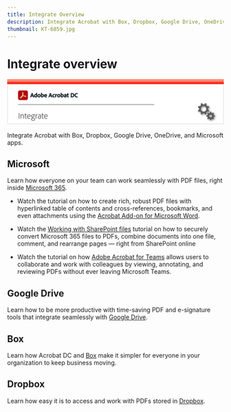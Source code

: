 ```yaml
---
title: Integrate Overview
description: Integrate Acrobat with Box, Dropbox, Google Drive, OneDrive, and Microsoft apps
thumbnail: KT-6859.jpg
---
```


# Integrate overview

![Acrobat Integrate Image](../assets/Hero-Integrate.png)

Integrate Acrobat with Box, Dropbox, Google Drive, OneDrive, and Microsoft apps.

## Microsoft

Learn how everyone on your team can work seamlessly with PDF files, right inside [Microsoft 365](https://acrobat.adobe.com/us/en/business/integrations/microsoft-office-365.html).

* Watch the tutorial on how to create rich, robust PDF files with hyperlinked table of contents and cross-references, bookmarks, and even attachments using the [Acrobat Add-on for Microsoft Word](createfromword.md).

* Watch the [Working with SharePoint files](acrobatandsp.md) tutorial on how to securely convert Microsoft 365 files to PDFs, combine documents into one file, comment, and rearrange pages — right from SharePoint online

* Watch the tutorial on how [Adobe Acrobat for Teams](acrobatandteams.md) allows users to collaborate and work with colleagues by viewing, annotating, and reviewing PDFs without ever leaving Microsoft Teams.

## Google Drive

Learn how to be more productive with time-saving PDF and e-signature tools that integrate seamlessly with [Google Drive](https://acrobat.adobe.com/us/en/business/integrations/google-drive.html).

## Box

Learn how Acrobat DC and [Box](https://acrobat.adobe.com/us/en/business/integrations/box.html) make it simpler for everyone in your organization to keep business moving.

## Dropbox 

Learn how easy it is to access and work with PDFs stored in [Dropbox](https://acrobat.adobe.com/us/en/business/integrations/dropbox.html).